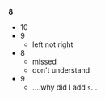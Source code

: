 **8**

- 10
- 9
  - left not right
- 8
  - missed
  - don't understand
- 9
  - ....why did I add `s`...

